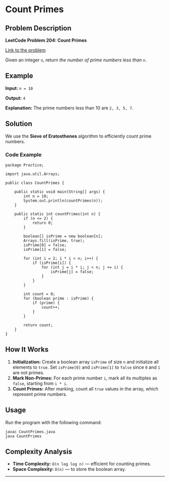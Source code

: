 # Count Primes

## Problem Description

**LeetCode Problem 204: Count Primes**

[Link to the problem](https://leetcode.com/problems/count-primes/description/)

Given an integer `n`, return *the number of prime numbers less than* `n`.

## Example

**Input:** `n = 10`

**Output:** `4`

**Explanation:** The prime numbers less than 10 are `2, 3, 5, 7`.

## Solution

We use the **Sieve of Eratosthenes** algorithm to efficiently count prime numbers.

### Code Example

```java[]
package Practice;

import java.util.Arrays;

public class CountPrimes {

    public static void main(String[] args) {
        int n = 10;
        System.out.println(countPrimes(n));
    }

    public static int countPrimes(int n) {
        if (n <= 2) {
            return 0;
        }

        boolean[] isPrime = new boolean[n];
        Arrays.fill(isPrime, true);
        isPrime[0] = false;
        isPrime[1] = false;

        for (int i = 2; i * i < n; i++) {
            if (isPrime[i]) {
                for (int j = i * i; j < n; j += i) {
                    isPrime[j] = false;
                }
            }
        }

        int count = 0;
        for (boolean prime : isPrime) {
            if (prime) {
                count++;
            }
        }

        return count;
    }
}
```

## How It Works

1. **Initialization:** Create a boolean array `isPrime` of size `n` and initialize all elements to `true`. Set `isPrime[0]` and `isPrime[1]` to `false` since `0` and `1` are not primes.
2. **Mark Non-Primes:** For each prime number `i`, mark all its multiples as `false`, starting from `i * i`.
3. **Count Primes:** After marking, count all `true` values in the array, which represent prime numbers.

## Usage

Run the program with the following command:

```bash[]
javac CountPrimes.java
java CountPrimes
```

## Complexity Analysis

- **Time Complexity:** `O(n log log n)` — efficient for counting primes.
- **Space Complexity:** `O(n)` — to store the boolean array.

---

